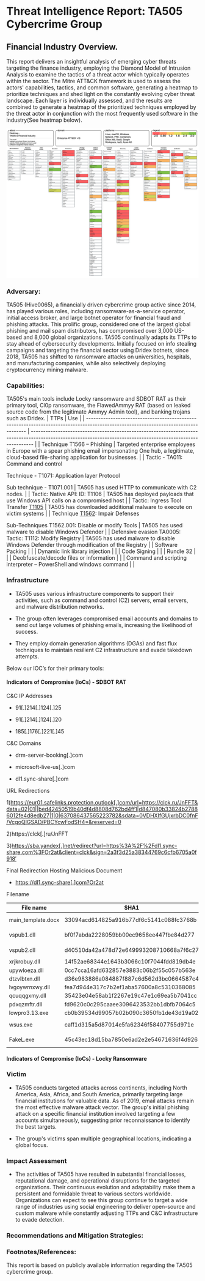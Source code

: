 # Threat Intelligence Report: TA505 Cybercrime Group 

## Financial Industry Overview. 

This report delivers an insightful analysis of emerging cyber threats targeting the finance industry, employing the Diamond Model of Intrusion Analysis to examine the tactics of a threat actor which typically operates within the sector. The Mitre ATT&CK framework is used to assess the actors' capabilities, tactics, and common software, generating a heatmap to prioritize techniques and shed light on the constantly evolving cyber threat landscape. Each layer is individually assessed, and the results are combined to generate a heatmap of the prioritized techniques employed by the threat actor in conjunction with the most frequently used software in the industry(See heatmap below). 

![Heatmap](https://github.com/saifpatell/Threat-Intel-Report/blob/main/ATT%26CK%20Heatmap.png)

### Adversary: 

TA505 (Hive0065), a financially driven cybercrime group active since 2014, has played various roles, including ransomware-as-a-service operator, initial access broker, and large botnet operator for financial fraud and phishing attacks. This prolific group, considered one of the largest global phishing and mail spam distributors, has compromised over 3,000 US-based and 8,000 global organizations. TA505 continually adapts its TTPs to stay ahead of cybersecurity developments. Initially focused on info stealing campaigns and targeting the financial sector using Dridex botnets, since 2018, TA505 has shifted to ransomware attacks on universities, hospitals, and manufacturing companies, while also selectively deploying cryptocurrency mining malware. 

### Capabilities:  

TA505's main tools include Locky ransomware and SDBOT RAT as their primary tool, Cl0p ransomware, the FlawedAmmyy RAT (based on leaked source code from the legitimate Ammyy Admin tool), and banking trojans such as Dridex. 
| TTPs                                                                                                                                | Use                                                                                                                                                           |
| ----------------------------------------------------------------------------------------------------------------------------------- | ------------------------------------------------------------------------------------------------------------------------------------------------------------- |
| Technique T1566 – Phishing                                                                                                          | Targeted enterprise employees in Europe with a spear phishing email impersonating One hub, a legitimate, cloud-based file-sharing application for businesses. |
| Tactic - TA011: Command and control 

Technique - T1071: Application layer Protocol 

Sub technique - T1071.001                     | TA505 has used HTTP to communicate with C2 nodes.                                                                                                             |
| Tactic: Native API: ID: T1106                                                                                                       | TA505 has deployed payloads that use Windows API calls on a compromised host                                                                                  |
| Tactic: Ingress Tool Transfer [T1105](https://attack.mitre.org/techniques/T1105)                                                    | TA505 has downloaded additional malware to execute on victim systems                                                                                          |
| Technique [T1562](https://attack.mitre.org/techniques/T1562/): Impair Defenses  

Sub-Techniques T1562.001: Disable or modify Tools | TA505 has used malware to disable Windows Defender                                                                                                            |
| Defensive evasion TA0005: Tactic: T1112: Modify Registry                                                                            | TA505 has used malware to disable Windows Defender through modification of the Registry                                                                       |
| Software Packing                                                                                                                    |                                                                                                                                                               |
| Dynamic link library injection                                                                                                      |                                                                                                                                                               |
| Code Signing                                                                                                                        |                                                                                                                                                               |
| Rundle 32                                                                                                                           |                                                                                                                                                               |
| Deobfuscate/decode files or information                                                                                             |                                                                                                                                                               |
| Command and scripting interpreter – PowerShell and windows command                                                                  |                                                                                                                                                               |
### Infrastructure 

- TA505 uses various infrastructure components to support their activities, such as command and control (C2) servers, email servers, and malware distribution networks. 

- The group often leverages compromised email accounts and domains to send out large volumes of phishing emails, increasing the likelihood of success. 

- They employ domain generation algorithms (DGAs) and fast flux techniques to maintain resilient C2 infrastructure and evade takedown attempts. 

Below our IOC’s for their primary tools: 

#### Indicators of Compromise (IoCs) - SDBOT RAT 

C&C IP Addresses 

- 91[.]214[.]124[.]25 

- 91[.]214[.]124[.]20 

- 185[.]176[.]221[.]45 

C&C Domains 

- drm-server-booking[.]com 

- microsoft-live-us[.]com 

- dl1.sync-share[.]com 

URL Redirections 

1)https://eur01.safelinks.protection.outlook[.]com/url=https://clck.ru/JnFFT&data=02|01||bed42450519b40df4d8808d762bd4ff1|d847080b33824b27886012fe4d8edb27|1|0|637086437565223782&sdata=0VDHXIfGUjxrbDC0fnF/VcgoQIGSAD/PBCYcwFodSH4=&reserved=0 

2)https://clck[.]ru/JnFFT 

3)https://sba.yandex[.]net/redirect?url=https%3A%2F%2Fdl1.sync-share.com%3FOr2at&client=clck&sign=2a3f3d25a38344769c6cfb6705a0f918′ 

Final Redirection Hosting Malicious Document 

- https://dl1.sync-share[.]com?Or2at 

Filename

| File name          | SHA1                                     | Description               |
| ------------------ | ---------------------------------------- | ------------------------- |
| main_template.docx | 33094acd614825a916b77df6c5141c088fc3768b | Malicious document        |
| vspub1.dll         | bf0f7abda2228059bb00ec9658ee447fbe84d277 | CobaltStrike similarities |
| vspub2.dll         | d40510da42a478d72e649993208710668a7f6c27 | CobaltStrike similarities |
| xrjkrobuy.dll      | 14f52ae68344e1643b3066c10f7044fdd819db4e | SDBot RAT                 |
| upywloeza.dll      | 0cc7cca16afd632857e3883c06b2f55c057b563e | SDBot RAT                 |
| dtzvlbtxn.dll      | d36e983886a084887f887c6d562d3bc0664587c4 | SDBot RAT                 |
| lvgoywrnxwy.dll    | fea7d944e317c7b2ef1aba57600a8c5310368085 | SDBot RAT                 |
| qcuqqgxmy.dll      | 35423e04e58ab1f2267e19c47e1c69ea5b7041cc | SDBot RAT                 |
| pdxqzmftr.dll      | fd9620c0c295caaee3096423532bb1dbfb7064c5 | SDBot RAT                 |
| lowpro3.13.exe     | cb0b39534d99057b02b090c3650fb1de43d19a02 | Binary                    |
| wsus.exe           | caff1d315a5d87014e5fa62346f58407755d971e | Meterpreter stager        |
| FakeL.exe          | 45c43ec18d15ba7850e6ad2e2e54671636f4d926 | Password Stealer          |

#### Indicators of Compromise (IoCs) - Locky Ransomware 

 

### Victim 

- TA505 conducts targeted attacks across continents, including North America, Asia, Africa, and South America, primarily targeting large financial institutions for valuable data. As of 2019, email attacks remain the most effective malware attack vector. The group's initial phishing attack on a specific financial institution involved targeting a few accounts simultaneously, suggesting prior reconnaissance to identify the best targets. 

- The group's victims span multiple geographical locations, indicating a global focus. 

### Impact Assessment 

- The activities of TA505 have resulted in substantial financial losses, reputational damage, and operational disruptions for the targeted organizations. Their continuous evolution and adaptability make them a persistent and formidable threat to various sectors worldwide. Organizations can expect to see this group continue to target a wide range of industries using social engineering to deliver open-source and custom malware while constantly adjusting TTPs and C&C infrastructure to evade detection. 

### Recommendations and Mitigation Strategies: 

 

 

 

 

 

### Footnotes/References: 

This report is based on publicly available information regarding the TA505 cybercrime group. 


 
